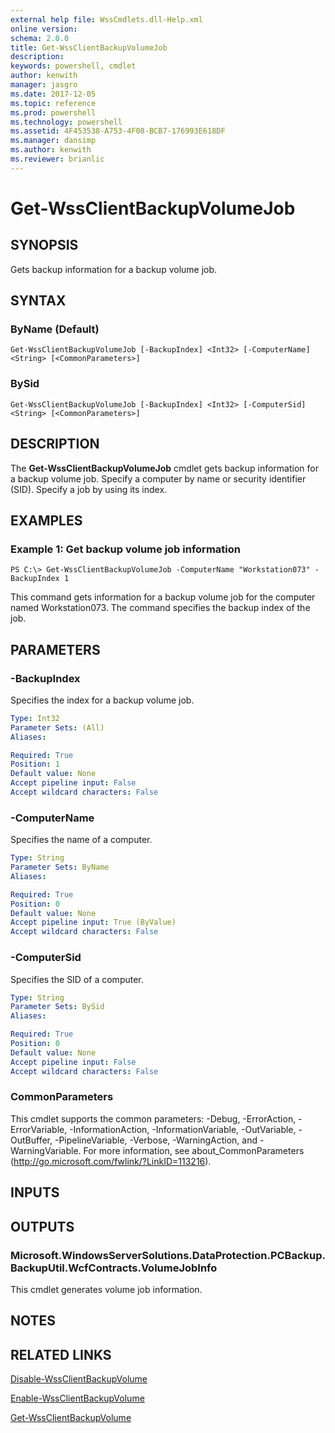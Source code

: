 ```yaml
---
external help file: WssCmdlets.dll-Help.xml
online version: 
schema: 2.0.0
title: Get-WssClientBackupVolumeJob
description: 
keywords: powershell, cmdlet
author: kenwith
manager: jasgro
ms.date: 2017-12-05
ms.topic: reference
ms.prod: powershell
ms.technology: powershell
ms.assetid: 4F453538-A753-4F08-BCB7-176993E618DF
ms.manager: dansimp
ms.author: kenwith
ms.reviewer: brianlic
---
```


# Get-WssClientBackupVolumeJob

## SYNOPSIS
Gets backup information for a backup volume job.

## SYNTAX

### ByName (Default)
```
Get-WssClientBackupVolumeJob [-BackupIndex] <Int32> [-ComputerName] <String> [<CommonParameters>]
```

### BySid
```
Get-WssClientBackupVolumeJob [-BackupIndex] <Int32> [-ComputerSid] <String> [<CommonParameters>]
```

## DESCRIPTION
The **Get-WssClientBackupVolumeJob** cmdlet gets backup information for a backup volume job.
Specify a computer by name or security identifier (SID).
Specify a job by using its index.

## EXAMPLES

### Example 1: Get backup volume job information
```
PS C:\> Get-WssClientBackupVolumeJob -ComputerName "Workstation073" -BackupIndex 1
```

This command gets information for a backup volume job for the computer named Workstation073.
The command specifies the backup index of the job.

## PARAMETERS

### -BackupIndex
Specifies the index for a backup volume job.

```yaml
Type: Int32
Parameter Sets: (All)
Aliases: 

Required: True
Position: 1
Default value: None
Accept pipeline input: False
Accept wildcard characters: False
```

### -ComputerName
Specifies the name of a computer.

```yaml
Type: String
Parameter Sets: ByName
Aliases: 

Required: True
Position: 0
Default value: None
Accept pipeline input: True (ByValue)
Accept wildcard characters: False
```

### -ComputerSid
Specifies the SID of a computer.

```yaml
Type: String
Parameter Sets: BySid
Aliases: 

Required: True
Position: 0
Default value: None
Accept pipeline input: False
Accept wildcard characters: False
```

### CommonParameters
This cmdlet supports the common parameters: -Debug, -ErrorAction, -ErrorVariable, -InformationAction, -InformationVariable, -OutVariable, -OutBuffer, -PipelineVariable, -Verbose, -WarningAction, and -WarningVariable. For more information, see about_CommonParameters (http://go.microsoft.com/fwlink/?LinkID=113216).

## INPUTS

## OUTPUTS

### Microsoft.WindowsServerSolutions.DataProtection.PCBackup.BackupUtil.WcfContracts.VolumeJobInfo
This cmdlet generates volume job information.

## NOTES

## RELATED LINKS

[Disable-WssClientBackupVolume](./Disable-WssClientBackupVolume.md)

[Enable-WssClientBackupVolume](./Enable-WssClientBackupVolume.md)

[Get-WssClientBackupVolume](./Get-WssClientBackupVolume.md)


